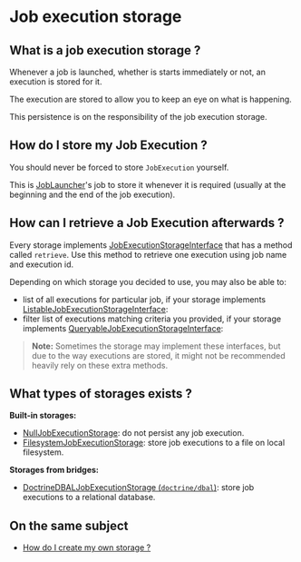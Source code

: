 # Job execution storage

## What is a job execution storage ?

Whenever a job is launched, whether is starts immediately or not, 
an execution is stored for it.

The execution are stored to allow you to keep an eye on what is happening.

This persistence is on the responsibility of the job execution storage.

## How do I store my Job Execution ?

You should never be forced to store `JobExecution` yourself.

This is [JobLauncher](job-launcher.md)'s job to store it whenever it is required 
(usually at the beginning and the end of the job execution).

## How can I retrieve a Job Execution afterwards ?

Every storage implements [JobExecutionStorageInterface](../../src/Storage/JobExecutionStorageInterface.php) 
that has a method called `retrieve`.
Use this method to retrieve one execution using job name and execution id.

Depending on which storage you decided to use, you may also be able to:
- list of all executions for particular job, if your storage implements
  [ListableJobExecutionStorageInterface](../../src/Storage/ListableJobExecutionStorageInterface.php):
- filter list of executions matching criteria you provided, if your storage implements
  [QueryableJobExecutionStorageInterface](../../src/Storage/QueryableJobExecutionStorageInterface.php):

> **Note:** Sometimes the storage may implement these interfaces, but
> due to the way executions are stored, it might not be recommended heavily rely on these extra methods.

## What types of storages exists ?

**Built-in storages:**
- [NullJobExecutionStorage](../../src/Storage/NullJobExecutionStorage.php):
  do not persist any job execution.
- [FilesystemJobExecutionStorage](../../src/Storage/FilesystemJobExecutionStorage.php):
  store job executions to a file on local filesystem.

**Storages from bridges:**
- [DoctrineDBALJobExecutionStorage (`doctrine/dbal`)](https://github.com/yokai-php/batch-doctrine-dbal/blob/0.x/src/DoctrineDBALJobExecutionStorage.php):
  store job executions to a relational database.

## On the same subject

- [How do I create my own storage ?](../recipes/custom-job-execution-storage.md)
